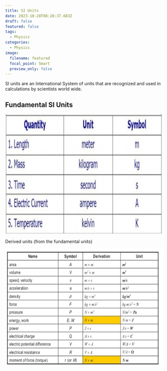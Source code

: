 ```yaml
---
title: SI Units
date: 2023-10-28T08:28:37.683Z
draft: false
featured: false
tags:
  - Physics
categories:
  - Physics
image:
  filename: featured
  focal_point: Smart
  preview_only: false
---
```

<!--StartFragment-->

S﻿I units are an International System of units that are recognized and used in calculations by scientists world wide.

<!--EndFragment-->

## F﻿undamental SI Units 

![](fundamental-si-units.png)

<!--StartFragment-->

Derived units (from the fundamental units)

<!--EndFragment-->

![](derived-units.jpg)